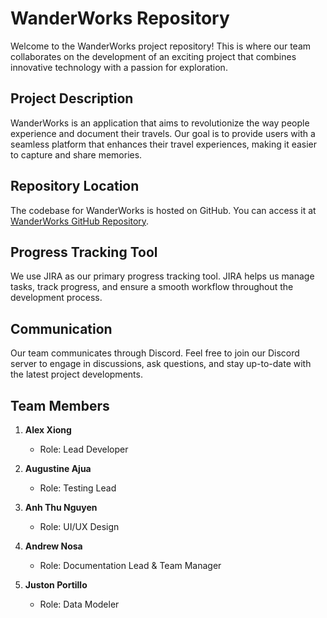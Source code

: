 # WanderWorks Repository

Welcome to the WanderWorks project repository! This is where our team collaborates on the development of an exciting project that combines innovative technology with a passion for exploration.

## Project Description

WanderWorks is an application that aims to revolutionize the way people experience and document their travels. Our goal is to provide users with a seamless platform that enhances their travel experiences, making it easier to capture and share memories.

## Repository Location

The codebase for WanderWorks is hosted on GitHub. You can access it at [WanderWorks GitHub Repository](https://github.com/Xiong-Alex-GGC/WanderWorks/).

## Progress Tracking Tool

We use JIRA as our primary progress tracking tool. JIRA helps us manage tasks, track progress, and ensure a smooth workflow throughout the development process.

## Communication

Our team communicates through Discord. Feel free to join our Discord server to engage in discussions, ask questions, and stay up-to-date with the latest project developments.

## Team Members

1. **Alex Xiong**
   - Role: Lead Developer

2. **Augustine Ajua**
   - Role: Testing Lead

3. **Anh Thu Nguyen**
   - Role: UI/UX Design

4. **Andrew Nosa**
   - Role: Documentation Lead & Team Manager

5. **Juston Portillo**
   - Role: Data Modeler
